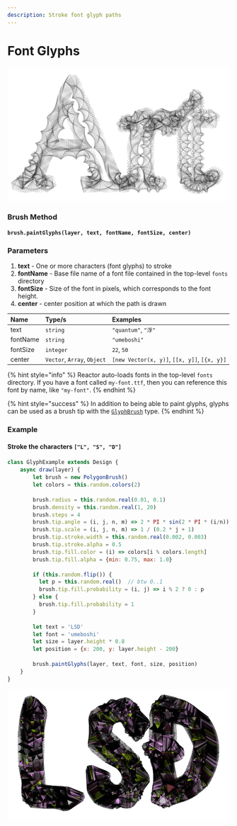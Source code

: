 ```yaml
---
description: Stroke font glyph paths
---
```


# Font Glyphs

![](../../.gitbook/assets/screenshot-from-2020-09-11-11-05-28.png)

### Brush Method <a id="overview"></a>

**`brush.paintGlyphs(layer, text, fontName, fontSize, center)`**

### ‌Parameters‌

1. **text** - One or more characters \(font glyphs\) to stroke
2. **fontName** - Base file name of a font file contained in the top-level `fonts` directory
3. **fontSize** - Size of the font in pixels, which corresponds to the font height.
4. **center** - center position at which the path is drawn

| Name | Type/s | Examples |
| :--- | :--- | :--- |
| text | `string` | `"quantum"`, `"浮"`  |
| fontName | `string` | `"umeboshi"` |
| fontSize | `integer` | `22`, `50` |
| center | `Vector`, `Array`, `Object` | `[new Vector(x, y)]`, `[[x, y]]`, `[{x, y}]` |

{% hint style="info" %}
Reactor auto-loads fonts in the top-level `fonts` directory. If you have a font called `my-font.ttf`, then you can reference this font by name, like `"my-font"`.
{% endhint %}

{% hint style="success" %}
In addition to being able to paint glyphs, glyphs can be used as a brush tip with the [`GlyphBrush`](../brush-properties/brush-types/glyph-brush/) type.
{% endhint %}

### Example

#### Stroke the characters `["L", "S", "D"]`

```javascript
class GlyphExample extends Design {
    async draw(layer) {
        let brush = new PolygonBrush()
        let colors = this.random.colors(2)

        brush.radius = this.random.real(0.01, 0.1)
        brush.density = this.random.real(1, 20)
        brush.steps = 4
        brush.tip.angle = (i, j, n, m) => 2 * PI * sin(2 * PI * (i/n))
        brush.tip.scale = (i, j, n, m) => 1 / (0.2 * j + 1)
        brush.tip.stroke.width = this.random.real(0.002, 0.003)
        brush.tip.stroke.alpha = 0.5
        brush.tip.fill.color = (i) => colors[i % colors.length]
        brush.tip.fill.alpha = {min: 0.75, max: 1.0}
        
        if (this.random.flip()) {
          let p = this.random.real()  // btw 0..1
          brush.tip.fill.probability = (i, j) => i % 2 ? 0 : p
        } else {
          brush.tip.fill.probability = 1
        }
        
        let text = 'LSD'
        let font = 'umeboshi'
        let size = layer.height * 0.8
        let position = {x: 200, y: layer.height - 200}
        
        brush.paintGlyphs(layer, text, font, size, position)
    }
}
```

![Example Output](../../.gitbook/assets/lsd%20%281%29.png)



